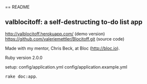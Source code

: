 == README

## valblocitoff:  a self-destructing to-do list app


http://valblocitoff.herokuapp.com/ (demo version)
https://github.com/valeriemettler/Blocitoff.git (source code)

Made with my mentor, Chris Beck, at Bloc (http://bloc.io).

Ruby version 2.0.0

setup:
config/application.yml
config/application.example.yml

<tt>rake doc:app</tt>.